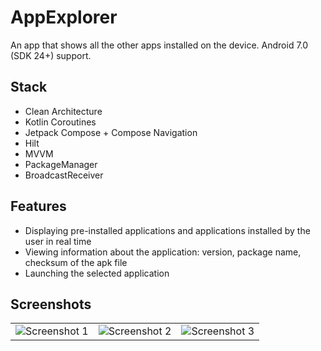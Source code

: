 # AppExplorer
An app that shows all the other apps installed on the device. Android 7.0 (SDK 24+) support.

## Stack
- Clean Architecture
- Kotlin Coroutines
- Jetpack Compose + Compose Navigation
- Hilt
- MVVM
- PackageManager
- BroadcastReceiver

## Features
- Displaying pre-installed applications and applications installed by the user in real time
- Viewing information about the application: version, package name, checksum of the apk file
- Launching the selected application

## Screenshots
<table>
  <tr>
    <td>
      <img src="https://github.com/user-attachments/assets/509e625b-c4a5-43f6-a0a1-928b8d4c7248" alt="Screenshot 1">
    </td>
    <td>
      <img src="https://github.com/user-attachments/assets/cf4aede1-0d5c-44d3-9de0-265cb81d5bc7" alt="Screenshot 2">
    </td>
    <td>
      <img src="https://github.com/user-attachments/assets/4447443c-95cb-486a-9fdc-23f8cfd94f17" alt="Screenshot 3">
    </td>
  </tr>
</table>
